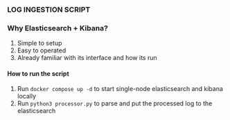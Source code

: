 ### LOG INGESTION SCRIPT

### Why Elasticsearch + Kibana?
1. Simple to setup
2. Easy to operated
3. Already familiar with its interface and how its run

#### How to run the script
1. Run `docker compose up -d` to start single-node elasticsearch and kibana locally
2. Run `python3 processor.py` to parse and put the processed log to the elasticsearch